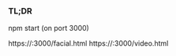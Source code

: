 ### TL;DR

npm start (on port 3000)

https://<host>:3000/facial.html
https://<host>:3000/video.html
